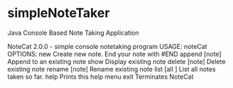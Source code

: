 # simpleNoteTaker
Java Console Based Note Taking Application

NoteCat 2.0.0 - simple console notetaking program
USAGE: noteCat <COMMAND> 
OPTIONS: 
new  <note>   Create new note. End your note with #END 
append [note] Append to an existing note
show <note>   Display existing note 
delete [note] Delete existing note
rename [note] Rename existing note
list   [all ] List all notes taken so far.
help          Prints this help menu 
exit          Terminates NoteCat
